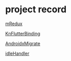 # project record

[mRedux](mRedux.md)

[KnFlutterBinding](KnFlutterBinding.md)

[AndroidxMigrate](AndroidxMigrate.md)

[idleHandler](https://wetest.qq.com/lab/view/352.html)
